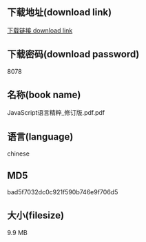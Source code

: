 ## 下载地址(download link)
[下载链接 download link](https://voluble-croquembouche-d321dc.netlify.app/?s=JavaScript%E8%AF%AD%E8%A8%80%E7%B2%BE%E7%B2%B9_%E4%BF%AE%E8%AE%A2%E7%89%88.pdf)

## 下载密码(download password)
8078

## 名称(book name)
JavaScript语言精粹_修订版.pdf.pdf

## 语言(language)
chinese

## MD5
bad5f7032dc0c921f590b746e9f706d5

## 大小(filesize)
9.9 MB
